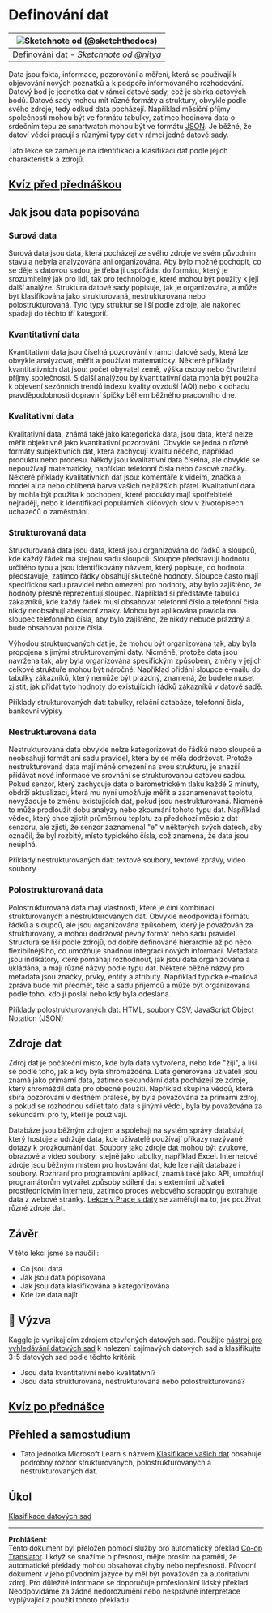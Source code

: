<!--
CO_OP_TRANSLATOR_METADATA:
{
  "original_hash": "12339119c0165da569a93ddba05f9339",
  "translation_date": "2025-09-05T17:57:18+00:00",
  "source_file": "1-Introduction/03-defining-data/README.md",
  "language_code": "cs"
}
-->
# Definování dat

|![ Sketchnote od [(@sketchthedocs)](https://sketchthedocs.dev) ](../../sketchnotes/03-DefiningData.png)|
|:---:|
|Definování dat - _Sketchnote od [@nitya](https://twitter.com/nitya)_ |

Data jsou fakta, informace, pozorování a měření, která se používají k objevování nových poznatků a k podpoře informovaného rozhodování. Datový bod je jednotka dat v rámci datové sady, což je sbírka datových bodů. Datové sady mohou mít různé formáty a struktury, obvykle podle svého zdroje, tedy odkud data pocházejí. Například měsíční příjmy společnosti mohou být ve formátu tabulky, zatímco hodinová data o srdečním tepu ze smartwatch mohou být ve formátu [JSON](https://stackoverflow.com/a/383699). Je běžné, že datoví vědci pracují s různými typy dat v rámci jedné datové sady.

Tato lekce se zaměřuje na identifikaci a klasifikaci dat podle jejich charakteristik a zdrojů.

## [Kvíz před přednáškou](https://ff-quizzes.netlify.app/en/ds/quiz/4)

## Jak jsou data popisována

### Surová data
Surová data jsou data, která pocházejí ze svého zdroje ve svém původním stavu a nebyla analyzována ani organizována. Aby bylo možné pochopit, co se děje s datovou sadou, je třeba ji uspořádat do formátu, který je srozumitelný jak pro lidi, tak pro technologie, které mohou být použity k její další analýze. Struktura datové sady popisuje, jak je organizována, a může být klasifikována jako strukturovaná, nestrukturovaná nebo polostrukturovaná. Tyto typy struktur se liší podle zdroje, ale nakonec spadají do těchto tří kategorií.

### Kvantitativní data
Kvantitativní data jsou číselná pozorování v rámci datové sady, která lze obvykle analyzovat, měřit a používat matematicky. Některé příklady kvantitativních dat jsou: počet obyvatel země, výška osoby nebo čtvrtletní příjmy společnosti. S další analýzou by kvantitativní data mohla být použita k objevení sezónních trendů indexu kvality ovzduší (AQI) nebo k odhadu pravděpodobnosti dopravní špičky během běžného pracovního dne.

### Kvalitativní data
Kvalitativní data, známá také jako kategorická data, jsou data, která nelze měřit objektivně jako kvantitativní pozorování. Obvykle se jedná o různé formáty subjektivních dat, která zachycují kvalitu něčeho, například produktu nebo procesu. Někdy jsou kvalitativní data číselná, ale obvykle se nepoužívají matematicky, například telefonní čísla nebo časové značky. Některé příklady kvalitativních dat jsou: komentáře k videím, značka a model auta nebo oblíbená barva vašich nejbližších přátel. Kvalitativní data by mohla být použita k pochopení, které produkty mají spotřebitelé nejraději, nebo k identifikaci populárních klíčových slov v životopisech uchazečů o zaměstnání.

### Strukturovaná data
Strukturovaná data jsou data, která jsou organizována do řádků a sloupců, kde každý řádek má stejnou sadu sloupců. Sloupce představují hodnotu určitého typu a jsou identifikovány názvem, který popisuje, co hodnota představuje, zatímco řádky obsahují skutečné hodnoty. Sloupce často mají specifickou sadu pravidel nebo omezení pro hodnoty, aby bylo zajištěno, že hodnoty přesně reprezentují sloupec. Například si představte tabulku zákazníků, kde každý řádek musí obsahovat telefonní číslo a telefonní čísla nikdy neobsahují abecední znaky. Mohou být aplikována pravidla na sloupec telefonního čísla, aby bylo zajištěno, že nikdy nebude prázdný a bude obsahovat pouze čísla.

Výhodou strukturovaných dat je, že mohou být organizována tak, aby byla propojena s jinými strukturovanými daty. Nicméně, protože data jsou navržena tak, aby byla organizována specifickým způsobem, změny v jejich celkové struktuře mohou být náročné. Například přidání sloupce e-mailu do tabulky zákazníků, který nemůže být prázdný, znamená, že budete muset zjistit, jak přidat tyto hodnoty do existujících řádků zákazníků v datové sadě.

Příklady strukturovaných dat: tabulky, relační databáze, telefonní čísla, bankovní výpisy

### Nestrukturovaná data
Nestrukturovaná data obvykle nelze kategorizovat do řádků nebo sloupců a neobsahují formát ani sadu pravidel, která by se měla dodržovat. Protože nestrukturovaná data mají méně omezení na svou strukturu, je snazší přidávat nové informace ve srovnání se strukturovanou datovou sadou. Pokud senzor, který zachycuje data o barometrickém tlaku každé 2 minuty, obdrží aktualizaci, která mu nyní umožňuje měřit a zaznamenávat teplotu, nevyžaduje to změnu existujících dat, pokud jsou nestrukturovaná. Nicméně to může prodloužit dobu analýzy nebo zkoumání tohoto typu dat. Například vědec, který chce zjistit průměrnou teplotu za předchozí měsíc z dat senzoru, ale zjistí, že senzor zaznamenal "e" v některých svých datech, aby označil, že byl rozbitý, místo typického čísla, což znamená, že data jsou neúplná.

Příklady nestrukturovaných dat: textové soubory, textové zprávy, video soubory

### Polostrukturovaná data
Polostrukturovaná data mají vlastnosti, které je činí kombinací strukturovaných a nestrukturovaných dat. Obvykle neodpovídají formátu řádků a sloupců, ale jsou organizována způsobem, který je považován za strukturovaný, a mohou dodržovat pevný formát nebo sadu pravidel. Struktura se liší podle zdrojů, od dobře definované hierarchie až po něco flexibilnějšího, co umožňuje snadnou integraci nových informací. Metadata jsou indikátory, které pomáhají rozhodnout, jak jsou data organizována a ukládána, a mají různé názvy podle typu dat. Některé běžné názvy pro metadata jsou značky, prvky, entity a atributy. Například typická e-mailová zpráva bude mít předmět, tělo a sadu příjemců a může být organizována podle toho, kdo ji poslal nebo kdy byla odeslána.

Příklady polostrukturovaných dat: HTML, soubory CSV, JavaScript Object Notation (JSON)

## Zdroje dat

Zdroj dat je počáteční místo, kde byla data vytvořena, nebo kde "žijí", a liší se podle toho, jak a kdy byla shromážděna. Data generovaná uživateli jsou známá jako primární data, zatímco sekundární data pocházejí ze zdroje, který shromáždil data pro obecné použití. Například skupina vědců, která sbírá pozorování v deštném pralese, by byla považována za primární zdroj, a pokud se rozhodnou sdílet tato data s jinými vědci, byla by považována za sekundární pro ty, kteří je používají.

Databáze jsou běžným zdrojem a spoléhají na systém správy databází, který hostuje a udržuje data, kde uživatelé používají příkazy nazývané dotazy k prozkoumání dat. Soubory jako zdroje dat mohou být zvukové, obrazové a video soubory, stejně jako tabulky, například Excel. Internetové zdroje jsou běžným místem pro hostování dat, kde lze najít databáze i soubory. Rozhraní pro programování aplikací, známá také jako API, umožňují programátorům vytvářet způsoby sdílení dat s externími uživateli prostřednictvím internetu, zatímco proces webového scrappingu extrahuje data z webové stránky. [Lekce v Práce s daty](../../../../../../../../../2-Working-With-Data) se zaměřují na to, jak používat různé zdroje dat.

## Závěr

V této lekci jsme se naučili:

- Co jsou data
- Jak jsou data popisována
- Jak jsou data klasifikována a kategorizována
- Kde lze data najít

## 🚀 Výzva

Kaggle je vynikajícím zdrojem otevřených datových sad. Použijte [nástroj pro vyhledávání datových sad](https://www.kaggle.com/datasets) k nalezení zajímavých datových sad a klasifikujte 3-5 datových sad podle těchto kritérií:

- Jsou data kvantitativní nebo kvalitativní?
- Jsou data strukturovaná, nestrukturovaná nebo polostrukturovaná?

## [Kvíz po přednášce](https://ff-quizzes.netlify.app/en/ds/quiz/5)

## Přehled a samostudium

- Tato jednotka Microsoft Learn s názvem [Klasifikace vašich dat](https://docs.microsoft.com/en-us/learn/modules/choose-storage-approach-in-azure/2-classify-data) obsahuje podrobný rozbor strukturovaných, polostrukturovaných a nestrukturovaných dat.

## Úkol

[Klasifikace datových sad](assignment.md)

---

**Prohlášení**:  
Tento dokument byl přeložen pomocí služby pro automatický překlad [Co-op Translator](https://github.com/Azure/co-op-translator). I když se snažíme o přesnost, mějte prosím na paměti, že automatické překlady mohou obsahovat chyby nebo nepřesnosti. Původní dokument v jeho původním jazyce by měl být považován za autoritativní zdroj. Pro důležité informace se doporučuje profesionální lidský překlad. Neodpovídáme za žádné nedorozumění nebo nesprávné interpretace vyplývající z použití tohoto překladu.